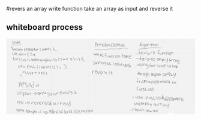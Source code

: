 #revers an array
write function take an array as input and reverse it 

## whiteboard process
![whiteboard](./array-reverse.JPG)